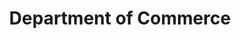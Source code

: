 ---
breadcrumb: <div id="breadcrumb"><a href="index.html">Home</a> <span class="breadcrumb_spacer">&gt;</span>
  <a href="departments.html">Departments and Courses</a> <span class="breadcrumb_spacer">&gt;</span>
  <strong>Department of Commerce</strong></div>
headerimage: <img alt="" height="105" src="assets/2006/images/banners/departments.jpg" width="472"/>
html_title: Department of Commerce
layout: 2006_default
left_title:
- <img alt="Departments" border="0" height="33" src="assets/2006/content/gt/1feff42fea81aa0d5b45da5b2df6d284.png"
  title="Departments" width="178"/>
- <img alt="&amp; Courses" border="0" height="33" src="assets/2006/content/gt/c90c5e06e12c3b50121d89ed43b75e13.png"
  title="&amp; Courses" width="139"/>
old_website: true
permalink: /department-of-commerce.html
published: true
title: Department of Commerce
---